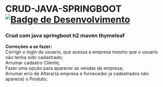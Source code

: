 # CRUD-JAVA-SPRINGBOOT [![Badge de Desenvolvimento](https://img.shields.io/badge/Status-Em%20Desenvolvimento-<COLOR>.svg)](https://shields.io/)


### Crud com java springboot h2 maven thymeleaf

<strong>Correções a se fazer: </Strong><br>
Corrigir o login do usuario, que acessa a empresa mesmo que o usuario não tenha sido cadastrado;<br>
Arrumar cadastro Cliente;<br>
Fazer uma opção para aparecer as vendas da empresa;<br>
Arrumar erro de Alterar(a empresa e fornecedor ja cadastrados não aparece) o Produto;
